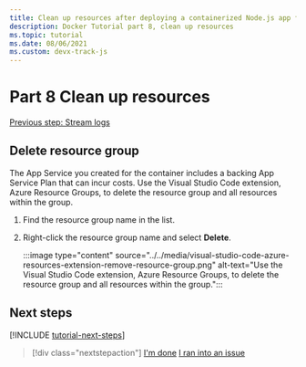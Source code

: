 ```yaml
---
title: Clean up resources after deploying a containerized Node.js app from Visual Studio Code
description: Docker Tutorial part 8, clean up resources
ms.topic: tutorial
ms.date: 08/06/2021
ms.custom: devx-track-js
---
```


# Part 8 Clean up resources

[Previous step: Stream logs](tutorial-vscode-docker-node-07.md)

## Delete resource group

The App Service you created for the container includes a backing App Service Plan that can incur costs. Use the Visual Studio Code extension, Azure Resource Groups, to delete the resource group and all resources within the group.

1. Find the resource group name in the list.
1. Right-click the resource group name and select **Delete**.

    :::image type="content" source="../../media/visual-studio-code-azure-resources-extension-remove-resource-group.png" alt-text="Use the Visual Studio Code extension, Azure Resource Groups, to delete the resource group and all resources within the group.":::

## Next steps

[!INCLUDE [tutorial-next-steps](../../includes/tutorial-next-steps.md)]

> [!div class="nextstepaction"]
> [I'm done](../../how-to/deploy-web-app.md) [I ran into an issue](https://www.research.net/r/PWZWZ52?tutorial=node-deployment-docker-extension&step=clean-up-resources)